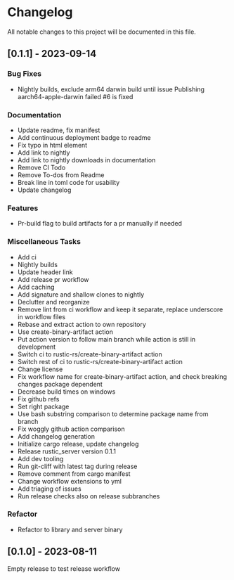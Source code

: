# Changelog

All notable changes to this project will be documented in this file.

## [0.1.1] - 2023-09-14

### Bug Fixes

- Nightly builds, exclude arm64 darwin build until issue Publishing
  aarch64-apple-darwin failed #6 is fixed

### Documentation

- Update readme, fix manifest
- Add continuous deployment badge to readme
- Fix typo in html element
- Add link to nightly
- Add link to nightly downloads in documentation
- Remove CI Todo
- Remove To-dos from Readme
- Break line in toml code for usability
- Update changelog

### Features

- Pr-build flag to build artifacts for a pr manually if needed

### Miscellaneous Tasks

- Add ci
- Nightly builds
- Update header link
- Add release pr workflow
- Add caching
- Add signature and shallow clones to nightly
- Declutter and reorganize
- Remove lint from ci workflow and keep it separate, replace underscore in
  workflow files
- Rebase and extract action to own repository
- Use create-binary-artifact action
- Put action version to follow main branch while action is still in development
- Switch ci to rustic-rs/create-binary-artifact action
- Switch rest of ci to rustic-rs/create-binary-artifact action
- Change license
- Fix workflow name for create-binary-artifact action, and check breaking
  changes package dependent
- Decrease build times on windows
- Fix github refs
- Set right package
- Use bash substring comparison to determine package name from branch
- Fix woggly github action comparison
- Add changelog generation
- Initialize cargo release, update changelog
- Release rustic_server version 0.1.1
- Add dev tooling
- Run git-cliff with latest tag during release
- Remove comment from cargo manifest
- Change workflow extensions to yml
- Add triaging of issues
- Run release checks also on release subbranches

### Refactor

- Refactor to library and server binary

## [0.1.0] - 2023-08-11

Empty release to test release workflow

<!-- generated by git-cliff -->
